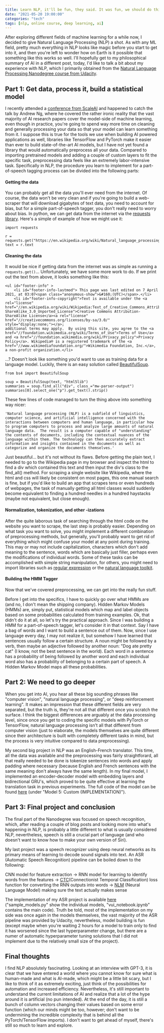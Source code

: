 ```yaml
---
title: Learn NLP, it'll be fun, they said. It was fun, we should do this again, said the transformer.
date: "2021-05-20 19:00:00"
categories: "tech"
tags: [nlp, online course, deep learning, ai] 
---
```


After exploring different fields of machine learning for a while now, I decided to give Natural Language Processing (NLP) a shot. As with any ML field, pretty much everything in NLP looks like magic before you start to get into it, and then you're left to wonder how on Earth is it possible that something like this works so well. I'll hopefully get to my philosophical summary of AI in a different post, today, I'd like to talk a bit about my experience with NLP, which I primarily obtained from the [Natural Language Processing Nanodegree course from Udacity](https://www.udacity.com/course/natural-language-processing-nanodegree--nd892).

## Part 1: Get data, process it, build a statistical model

I recently attended a [conference from ScaleAI](https://scale.com/events/transform) and happened to catch the talk by Andrew Ng, where he covered the rather ironic reality that the vast majority of AI research papers cover the model-side of machine learning, even though in practice, you're going to spend way more time on cleaning and generally processing your data so that your model can learn something from it. I suppose this is true for the tools we use when building AI powered applications as well, libraries like TensorFlow and PyTorch make it easier than ever to build state-of-the-art AI models, but I have not yet found a library that would automatically preprocess all your data. Compared to importing pretrained models and adding a couple of custom layers to fit the specific task, preprocessing data feels like an extremely labor-intensive task. Specifically in NLP, the procedure you learn to implement for a part-of-speech tagging process can be divided into the following parts:

#### Getting the data

You can probably get all the data you'll ever need from the internet. Of course, the data won't be very clean and if you're going to build a web-scraper that will download gigabytes of text data, you need to account for bias, but for a simple part-of-speech tagger, you don't really need to worry about bias.
In python, we can get data from the internet via the [requests library](https://docs.python-requests.org/en/master/). Here's a simple of example of how we might use it:
```
import requests

r = requests.get("https://en.wikipedia.org/wiki/Natural_language_processing")
text = r.text
```
#### Cleaning the data

It would be nice if getting data from the internet was as simple as running a `requests.get()`... Unfortunately, we have some more work to do. If we print out the text from above, it looks something like this:
```
<ul id="footer-info" >
	<li id="footer-info-lastmod"> This page was last edited on 7 April 2021, at 03:07<span class="anonymous-show">&#160;(UTC)</span>.</li>
	<li id="footer-info-copyright">Text is available under the <a rel="license" href="//en.wikipedia.org/wiki/Wikipedia:Text_of_Creative_Commons_Attribution-ShareAlike_3.0_Unported_License">Creative Commons Attribution-ShareAlike License</a><a rel="license" href="//creativecommons.org/licenses/by-sa/3.0/" style="display:none;"></a>;
additional terms may apply.  By using this site, you agree to the <a href="//foundation.wikimedia.org/wiki/Terms_of_Use">Terms of Use</a> and <a href="//foundation.wikimedia.org/wiki/Privacy_policy">Privacy Policy</a>. Wikipedia® is a registered trademark of the <a href="//www.wikimediafoundation.org/">Wikimedia Foundation, Inc.</a>, a non-profit organization.</li>
```
...? Doesn't look like something you'd want to use as training data for a language model. Luckily, there is an easy solution called [BeautifulSoup](https://www.crummy.com/software/BeautifulSoup/bs4/doc/).
```
from bs4 import BeautifulSoup

soup = BeautifulSoup(text, "html5lib")
summaries = soup.find_all("div", class_="mw-parser-output")
summaries[0].select_one("p").get_text().strip()
```
These few lines of code managed to turn the thing above into something way nicer:
```
'Natural language processing (NLP) is a subfield of linguistics, computer science, and artificial intelligence concerned with the interactions between computers and human language, in particular how to program computers to process and analyze large amounts of natural language data.  The result is a computer capable of "understanding" the contents of documents, including the contextual nuances of the language within them. The technology can then accurately extract information and insights contained in the documents as well as categorize and organize the documents themselves.'
```
Just beautiful... but it's not without its flaws. Before getting the plain text, I needed to go to the Wikipedia page in my browser and inspect the html to find a div which contained this text and then input the div's class to the find_all() method. For scraping a single website like Wikipedia, where the html and css will likely be consistent on most pages, this one manual search is fine, but if you'd like to build an app that scrapes tens or even hundreds of webpages, the task of manually getting all html classes would suddenly become equivalent to finding a hundred needles in a hundred haystacks (maybe not equivalent, but close enough).

#### Normalization, tokenization, and other -izations

After the quite laborous task of searching through the html code on the website you want to scrape, the last step is probably easier. Depending on what task you want to solve, you might implement a different combination of preprocessing methods, but generally, you'll probably want to get rid of everything which might confuse your model at any point during training. This may or may not include capitalization, characters which don't add meaning to the sentence, words which are basically just filler, perhaps even the modifications of individual words. Some of these tasks can be accomplished with simple string manipulation, for others, you might need to import libraries such as [regular expression](https://docs.python.org/3/library/re.html) or the [natural language toolkit](https://www.nltk.org/).

#### Building the HMM Tagger

Now that we've covered preprocessing, we can get into the really fun stuff. 

Before I get into the specifics, I have to quickly go over what HMMs are (and no, I don't mean the shipping company). Hidden Markov Models (HMMs) are, simply put, statistical models which map and label objects based on some probabilities calculated from training examples. Ok, that didn't do it at all, so let's try the practical approach. Since I was building a HMM for a part-of-speech tagger, let's consider it in that context. Say I have a bag of words and I want to build a sentence out of them. Now, since I use language every day, I may not realize it, but somehow I have learned that sentences usually follow a certain structure. A noun might be followed by a verb, then maybe an adjective followed by another noun: "Dog ate pretty cat" (I know, not the best sentence in the world). Each word in a sentence has a probability of being followed by another word and each individual word also has a probability of belonging to a certain part of speech. A Hidden Markov Model maps all these probabilities.

## Part 2: We need to go deeper

When you get into AI, you hear all these big sounding phrases like "computer vision", "natural language processing", or "deep reinforcement learning". It makes an impression that these different fields are very separated, but the truth is, they're not all that different once you scratch the surface. I think the biggest differences are arguably at the data processing level, since once you get to coding the specific models with PyTorch or TensorFlow, natural language processing isn't all that different from computer vision (just to elaborate, the models themselves are quite different since their architecture is built with completely different tasks in mind, but the process is very intuitive compared to data preprocessing).

My second big project in NLP was an English-French translator. This time, all the data was available and the preprocessing was fairly straightforard, all that really needed to be done is tokenize sentences into words and apply padding where necessary (because English and French sentences with the same meaning don't always have the same length). In my final model, I implemented an encoder-decoder model with embedding layers and bidirectional GRU's, which proved to be quite effective at learning the translation task in previous experiments. The full code of the model can be found [here](https://github.com/smejak/Udacity_Natural_Language_Processing_Nanodegree/blob/main/%232%20Machine%20Translation/machine_translation.ipynb) (under "Model 5: Custom (IMPLEMENTATION)").

## Part 3: Final project and conclusion

The final part of the Nanodegree was focused on speech recognition, which, after reading a couple of blog posts and looking more into what's happening in NLP, is probably a little different to what is usually considered NLP, nevertheless, speech is still a crucial part of language (and who doesn't want to know how to make your own version of Siri).

My last project was a speech recognizer using deep neural networks as its primary means of learning to decode sound signals into text. An ASR (Automatic Speech Recognition) pipeline can be boiled down to the following: 

CNN model for feature extraction -> RNN model for learning to identify words from the features -> [CTC](https://towardsdatascience.com/intuitively-understanding-connectionist-temporal-classification-3797e43a86c)(Connectionist Temporal Classification) loss function for converting the RNN outputs into words -> [NLM](https://arxiv.org/abs/1906.03591) (Neural Language Model) making sure the text actually makes sense

The implementation of my ASR project is available [here](https://github.com/smejak/Udacity_Natural_Language_Processing_Nanodegree/tree/main/%233%20Speech%20Recognition) ("sample_models.py" show the individual models, "vui_notebook.ipynb" contains the main code). Truth be told, most of the implementation on my side was once again in the models themselves, the vast majority of the ASR pipeline was provided by Udacity, nevertheless, model building is fun (except maybe when you're waiting 2 hours for a model to train only to find it has worsened since the last hyperparameter change, but there are a numer of automatic hyperparameter tuning solutions that I did not implement due to the relatively small size of the project).

## Final thoughts

I find NLP absolutely fascinating. Looking at an interview with GPT-3, it is clear that we have entered a world where you cannot know for sure what is human-made and what is AI-made, which might be a little bit scary, but I like to think of it as extremely exciting, just think of the possibilities for automation and increased efficiency. Nevertheless, it's still important to understand the current limitations of AI and realize that a lot of the hype around it is artificial (no pun intended). At the end of the day, it is still a bunch of column vectors changing their values based on some error function (which our minds might be too, however; don't want to be undermining the incredible complexity that is behind all the PyTorch/TensorFlow imports). I don't want to get ahead of myself, there's still so much to learn and explore.